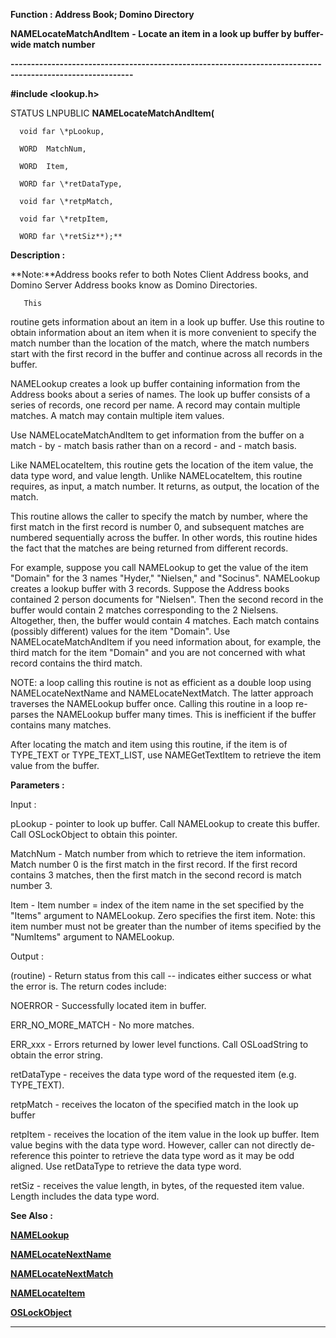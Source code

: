 




<!--
 /\* Font Definitions \*/
 @font-face
 {font-family:"Tms Rmn";
 panose-1:2 2 6 3 4 5 5 2 3 4;}
@font-face
 {font-family:Helv;
 panose-1:2 11 6 4 2 2 2 3 2 4;}
@font-face
 {font-family:"Cambria Math";
 panose-1:2 4 5 3 5 4 6 3 2 4;}
 /\* Style Definitions \*/
 p.MsoNormal, li.MsoNormal, div.MsoNormal
 {margin-top:0cm;
 margin-right:0cm;
 margin-bottom:8.0pt;
 margin-left:0cm;
 line-height:107%;
 font-size:11.0pt;
 font-family:"Calibri",sans-serif;}
.MsoChpDefault
 {font-size:11.0pt;}
.MsoPapDefault
 {margin-bottom:8.0pt;
 line-height:107%;}
 /\* Page Definitions \*/
 @page WordSection1
 {size:612.0pt 792.0pt;
 margin:72.0pt 72.0pt 72.0pt 72.0pt;}
div.WordSection1
 {page:WordSection1;}
-->




 


**Function : Address Book; Domino
Directory**



**NAMELocateMatchAndItem** **- Locate an
item in a look up buffer by buffer-wide match number**


**----------------------------------------------------------------------------------------------------------**



**#include <lookup.h>**



STATUS
LNPUBLIC **NAMELocateMatchAndItem(**  

      void far \*pLookup,  

      WORD  MatchNum,  

      WORD  Item,  

      WORD far \*retDataType,  

      void far \*retpMatch,  

      void far \*retpItem,  

      WORD far \*retSiz**);**



**Description :**



**Note:**Address books refer to both Notes Client Address books, and Domino
Server Address books know as Domino Directories.


   


       This
routine gets information about an item in a look up buffer. Use this routine to
obtain information about an item when it is more convenient to specify the
match number than the location of the match, where the match numbers start with
the first record in the buffer and continue across all records in the buffer.  

  

NAMELookup creates a look up buffer containing information from the Address
books about a series of names. The look up buffer consists of a series of
records, one record per name. A record may contain multiple matches. A match
may contain multiple item values.   

  

Use NAMELocateMatchAndItem to get information from the buffer on a match - by -
match basis rather than on a record - and - match basis.  

  

Like NAMELocateItem, this routine gets the location of the item value, the data
type word, and value length. Unlike NAMELocateItem, this routine requires, as
input, a match number. It returns, as output, the location of the match.  

  

This routine allows the caller to specify the match by number, where the first
match in the first record is number 0, and subsequent matches are numbered
sequentially across the buffer. In other words, this routine hides the fact
that the matches are being returned from different records.  

  

For example, suppose you call NAMELookup to get the value of the item
"Domain" for the 3 names "Hyder," "Nielsen," and
"Socinus".  NAMELookup creates a lookup buffer with 3 records. 
Suppose the Address books contained 2 person documents for "Nielsen".
Then the second record in the buffer would contain 2 matches corresponding to
the 2 Nielsens. Altogether, then, the buffer would contain 4 matches.  Each
match contains (possibly different) values for the item "Domain". Use
NAMELocateMatchAndItem if you need information about, for example, the third
match for the item "Domain" and you are not concerned with what
record contains the third match.  

  

NOTE: a loop calling this routine is not as efficient as a double loop using
NAMELocateNextName and  NAMELocateNextMatch. The latter approach traverses the
NAMELookup buffer once.  Calling this routine in a loop re-parses the
NAMELookup buffer many times.  This is inefficient if the buffer contains many
matches.  

  

After locating the match and item using this routine, if the item is of
TYPE\_TEXT or TYPE\_TEXT\_LIST, use NAMEGetTextItem to retrieve the item value from
the buffer.


 


**Parameters :**



Input :  

pLookup  -  pointer to look up buffer. Call NAMELookup to create this buffer.
Call OSLockObject to obtain this pointer.  

  

MatchNum  -  Match number from which to retrieve the item information. Match
number 0 is the first match in the first record. If the first record contains 3
matches, then the first match in the second record is match number 3.  

  

Item  -  Item number = index of the item name in the set specified by the
"Items" argument to NAMELookup. Zero specifies the first item. Note:
this item number must not be greater than the number of items specified by the
"NumItems" argument to NAMELookup.  

  




Output :  

(routine)  -  Return status from this call -- indicates either success or what
the error is. The return codes include:  

  

NOERROR - Successfully located item in buffer.  

  

ERR\_NO\_MORE\_MATCH - No more matches.  

  

ERR\_xxx - Errors returned by lower level functions. Call OSLoadString to obtain
the error string.  

  

  

retDataType  -  receives the data type word of the requested item (e.g.
TYPE\_TEXT).  

  

retpMatch  -  receives the locaton of the specified match in the look up buffer  

  

retpItem  -  receives the location of the item value in the look up buffer.
Item value begins with the data type word. However, caller can not directly
de-reference this pointer to retrieve the data type word as it may be odd
aligned. Use retDataType to retrieve the data type word.  

  

retSiz  -  receives the value length, in bytes, of the requested item value.
Length includes the data type word.  

  




 **See Also :**


**[NAMELookup](NAMELookup.md)**


**[NAMELocateNextName](NAMELocateNextName.md)**


**[NAMELocateNextMatch](NAMELocateNextMatch.md)**


**[NAMELocateItem](NAMELocateItem.md)**


**[OSLockObject](OSLockObject.md)**



----------------------------------------------------------------------------------------------------------


 





